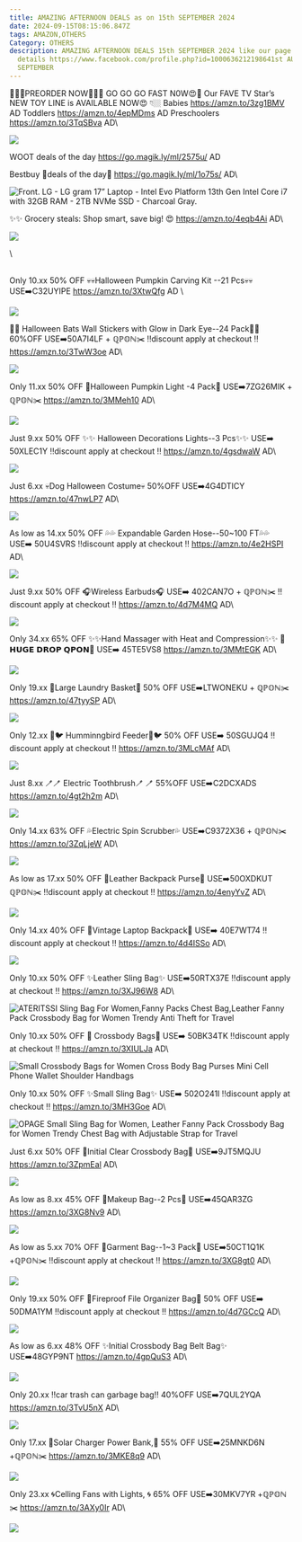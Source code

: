 ```yaml
---
title: AMAZING AFTERNOON DEALS as on 15th SEPTEMBER 2024
date: 2024-09-15T08:15:06.847Z
tags: AMAZON,OTHERS
Category: OTHERS
description: AMAZING AFTERNOON DEALS 15th SEPTEMBER 2024 like our page for more
  details https://www.facebook.com/profile.php?id=1000636212198641st AUGUST9th
  SEPTEMBER
---
```

🏃🏃‍♀️PREORDER NOW🏃‍♀️🏃
GO GO GO  FAST N0W😍🥰 Our FAVE TV Star’s NEW TOY LINE is AVAILABLE NOW😍  👇🏼
Babies https://amzn.to/3zg1BMV
AD
Toddlers  https://amzn.to/4epMDms
AD
Preschoolers  https://amzn.to/3TqSBva
AD\
<!--StartFragment-->

![](https://m.media-amazon.com/images/I/81qqXS-E7xL._AC_SL1500_.jpg)

<!--EndFragment-->

WOOT
deals of the day
https://go.magik.ly/ml/2575u/
AD



Bestbuy 
🌟deals of the day🌟
https://go.magik.ly/ml/1o75s/
AD\
<!--StartFragment-->

![Front. LG - LG gram 17” Laptop - Intel Evo Platform 13th Gen Intel Core i7 with 32GB RAM - 2TB NVMe SSD - Charcoal Gray.](https://pisces.bbystatic.com/image2/BestBuy_US/images/products/6540/6540480_sd.jpg;maxHeight=640;maxWidth=550;format=webp)

<!--EndFragment-->

✨✨ Grocery steals: Shop smart, save big! 😍
https://amzn.to/4eqb4Ai
AD\
<!--StartFragment-->

![](https://m.media-amazon.com/images/I/71QbHoQTxZL._SL1500_.jpg)

<!--EndFragment-->\
\
Only 10.xx
50% OFF 
💀💀Halloween Pumpkin Carving Kit --21 Pcs💀💀
USE➡️C32UYIPE
https://amzn.to/3XtwQfg
AD \
<!--StartFragment-->

![](https://m.media-amazon.com/images/I/71x225Ae1DL._AC_SL1200_.jpg)

<!--EndFragment-->

🦇🦇 Halloween Bats Wall Stickers with Glow in Dark Eye--24 Pack🦇🦇
60%OFF
USE➡️50A7I4LF + ℚℙ𝕆ℕ✂️
‼️discount apply at checkout ‼️
https://amzn.to/3TwW3oe
AD\
<!--StartFragment-->

![](https://m.media-amazon.com/images/I/81KzIL6-zFL._AC_SL1500_.jpg)

<!--EndFragment-->

Only 11.xx
50% OFF
 🎃Halloween Pumpkin Light -4 Pack🎃
USE➡️7ZG26MIK + ℚℙ𝕆ℕ✂️
https://amzn.to/3MMeh10
AD\
<!--StartFragment-->

![](https://m.media-amazon.com/images/I/817CbzGjA5L._AC_SL1500_.jpg)

<!--EndFragment-->

Just 9.xx
50% OFF
✨✨ Halloween Decorations Lights--3 Pcs✨✨
USE➡️ 50XLEC1Y
‼️discount apply at checkout ‼️
https://amzn.to/4gsdwaW
AD\
<!--StartFragment-->

![](https://m.media-amazon.com/images/I/71wwBEn0QvL._AC_SL1500_.jpg)

<!--EndFragment-->

Just 6.xx
 💀Dog Halloween Costume💀
50%OFF
USE➡️4G4DTICY
https://amzn.to/47nwLP7
AD\
<!--StartFragment-->

![](https://m.media-amazon.com/images/I/61tvfdqDwTL._AC_SL1500_.jpg)

<!--EndFragment-->

As low as 14.xx
50% OFF
💦💦 Expandable Garden Hose--50~100 FT💦💦
USE➡️ 50U4SVRS 
‼️discount apply at checkout ‼️
https://amzn.to/4e2HSPI
AD\
<!--StartFragment-->

![](https://m.media-amazon.com/images/I/71oC3+T2D4L._AC_SL1500_.jpg)

<!--EndFragment-->

Just 9.xx
50% OFF 
🎧Wireless Earbuds🎧
USE➡️ 402CAN7O + ℚℙ𝕆ℕ✂️
‼️discount apply at checkout ‼️
https://amzn.to/4d7M4MQ
AD\
<!--StartFragment-->

![](https://m.media-amazon.com/images/I/61hTPfIOGsL._AC_SL1500_.jpg)

<!--EndFragment-->

Only 34.xx
65% OFF 
✨✨Hand Massager with Heat and Compression✨✨
💸𝗛𝗨𝗚𝗘 𝗗𝗥𝗢𝗣 𝗤𝗣𝗢𝗡💸
USE➡️ 45TE5VS8
https://amzn.to/3MMtEGK
AD\
<!--StartFragment-->

![](https://m.media-amazon.com/images/I/61kRP0-uQ5L._AC_SL1500_.jpg)

<!--EndFragment-->

Only 19.xx
🧺Large Laundry Basket🧺
50% OFF 
USE➡️LTWONEKU + ℚℙ𝕆ℕ✂️
https://amzn.to/47tyySP
AD\
<!--StartFragment-->

![](https://m.media-amazon.com/images/I/81HTaU381AL._AC_SL1500_.jpg)

<!--EndFragment-->

Only 12.xx
🐧🐦 Humminngbird Feeder🐧🐦
50% OFF
USE➡️ 50SGUJQ4
‼️discount apply at checkout ‼️
https://amzn.to/3MLcMAf
AD\
<!--StartFragment-->

![](https://m.media-amazon.com/images/I/71pT-qMmbiL._AC_SL1500_.jpg)

<!--EndFragment-->

Just 8.xx
🪥🪥 Electric Toothbrush🪥 🪥 
55%OFF
USE➡️C2DCXADS 
https://amzn.to/4gt2h2m
AD\
<!--StartFragment-->

![](https://m.media-amazon.com/images/I/71b2YI7AlxL._AC_SL1500_.jpg)

<!--EndFragment-->

Only 14.xx
63% OFF 
💦Electric Spin Scrubber💦
USE➡️C9372X36 + ℚℙ𝕆ℕ✂️
https://amzn.to/3ZqLjeW
AD\
<!--StartFragment-->

![](https://m.media-amazon.com/images/I/71SWu0ZEjIL._AC_SL1500_.jpg)

<!--EndFragment-->

As low as 17.xx
50% OFF 
🎒Leather Backpack Purse🎒
USE➡️50OXDKUT ℚℙ𝕆ℕ✂️
‼️discount apply at checkout ‼️
https://amzn.to/4enyYvZ
AD\
<!--StartFragment-->

![](https://m.media-amazon.com/images/I/910Th1TGnxL._AC_SL1500_.jpg)

<!--EndFragment-->

Only 14.xx
40% OFF 
🎒Vintage Laptop Backpack🎒
USE➡️ 40E7WT74 
‼️discount apply at checkout ‼️
https://amzn.to/4d4ISSo
AD\
<!--StartFragment-->

![](https://m.media-amazon.com/images/I/71Kpfmad-pL._AC_SL1001_.jpg)

<!--EndFragment-->

Only 10.xx
50% OFF 
✨Leather Sling Bag✨
USE➡️50RTX37E 
‼️discount apply at checkout ‼️
https://amzn.to/3XJ96W8
AD\
<!--StartFragment-->

![ATERITSSI Sling Bag For Women,Fanny Packs Chest Bag,Leather Fanny Pack Crossbody Bag for Women Trendy Anti Theft for Travel](https://m.media-amazon.com/images/I/81wK83Ux3IL._AC_SX679_.jpg)

<!--EndFragment-->

Only 10.xx
50% OFF
👜 Crossbody Bags👜
USE➡️ 50BK34TK
 ‼️discount apply at checkout ‼️
https://amzn.to/3XIULJa
AD\
<!--StartFragment-->

![Small Crossbody Bags for Women Cross Body Bag Purses Mini Cell Phone Wallet Shoulder Handbags](https://m.media-amazon.com/images/I/81TatxzDRqL._AC_SY500_.jpg)

<!--EndFragment-->

Only 10.xx
50% OFF 
✨Small Sling Bag✨
USE➡️ 502O241I 
‼️discount apply at checkout ‼️
https://amzn.to/3MH3Goe
AD\
<!--StartFragment-->

![OPAGE Small Sling Bag for Women, Leather Fanny Pack Crossbody Bag for Women Trendy Chest Bag with Adjustable Strap for Travel](https://m.media-amazon.com/images/I/81Za-V7ajOL._AC_SX679_.jpg)

<!--EndFragment-->

Just 6.xx
50% OFF
 🌟Initial Clear Crossbody Bag🌟
 USE➡️9JT5MQJU
https://amzn.to/3ZpmEal
AD\
<!--StartFragment-->

![](https://m.media-amazon.com/images/I/81RH6r1dH8L._AC_SL1500_.jpg)

<!--EndFragment-->

As low as 8.xx
45% OFF
 🌺Makeup Bag--2 Pcs🌺
USE➡️45QAR3ZG 
https://amzn.to/3XG8Nv9
AD\
<!--StartFragment-->

![](https://m.media-amazon.com/images/I/91OBhvAWqRL._AC_SL1500_.jpg)

<!--EndFragment-->

As low as 5.xx
70% OFF
 🌟Garment Bag--1~3 Pack🌟
USE➡️50CT1Q1K +ℚℙ𝕆ℕ✂️
 ‼️discount apply at checkout ‼️
https://amzn.to/3XG8gt0
AD\
<!--StartFragment-->

![](https://m.media-amazon.com/images/I/A1sLHmgiXpL._AC_SL1500_.jpg)

<!--EndFragment-->

Only 19.xx
50% OFF 
🌟Fireproof File Organizer Bag🌟
50% OFF
USE➡️ 50DMA1YM
‼️discount apply at checkout ‼️
https://amzn.to/4d7GCcQ
AD\
<!--StartFragment-->

![](https://m.media-amazon.com/images/I/81XT1usTjGL._AC_SL1500_.jpg)

<!--EndFragment-->

As low as 6.xx
48% OFF 
✨Initial Crossbody Bag Belt Bag✨
USE➡️48GYP9NT 
https://amzn.to/4gpQuS3
AD\
<!--StartFragment-->

![](https://m.media-amazon.com/images/I/61-m73faG3L._AC_SL1500_.jpg)

<!--EndFragment-->

Only 20.xx
‼️car trash can garbage bag‼️
40%OFF
USE➡️7QUL2YQA 
https://amzn.to/3TvU5nX
AD\
<!--StartFragment-->

![](https://m.media-amazon.com/images/I/61iEr9xBl7L._SL1500_.jpg)

<!--EndFragment-->

Only 17.xx
🌟Solar Charger Power Bank,🌟 
55% OFF
USE➡️25MNKD6N +ℚℙ𝕆ℕ✂️
https://amzn.to/3MKE8q9
AD\
<!--StartFragment-->

![](https://m.media-amazon.com/images/I/61dPEIMzupL._AC_.jpg)

<!--EndFragment-->

Only 23.xx
🌀Celling Fans with Lights, 🌀
65% OFF
USE➡️30MKV7YR +ℚℙ𝕆ℕ✂️
https://amzn.to/3AXy0Ir
AD\
<!--StartFragment-->

![](https://m.media-amazon.com/images/I/71QajBDAJvL._AC_SL1500_.jpg)

<!--EndFragment-->